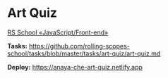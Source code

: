 # Art Quiz
[RS School «JavaScript/Front-end»](https://rs.school/js/)

**Tasks:** https://github.com/rolling-scopes-school/tasks/blob/master/tasks/art-quiz/art-quiz.md

**Deploy:** https://anaya-che-art-quiz.netlify.app
